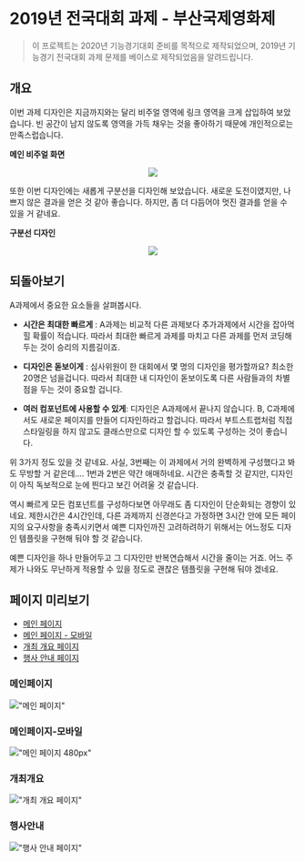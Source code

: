 # 2019년 전국대회 과제 - 부산국제영화제

> 이 프로젝트는 2020년 기능경기대회 준비를 목적으로 제작되었으며, 2019년 기능경기 전국대회 과제 문제를 베이스로 제작되었음을 알려드립니다.

## 개요

이번 과제 디자인은 지금까지와는 달리 비주얼 영역에 링크 영역을 크게 삽입하여 보았습니다. 빈 공간이 남지 않도록 영역을 가득 채우는 것을 좋아하기 때문에
개인적으로는 만족스럽습니다. 

**메인 비주얼 화면**
<p align="center">
    <img src="./capture/visual.PNG">
</p>

또한 이번 디자인에는 새롭게 구분선을 디자인해 보았습니다. 
새로운 도전이였지만, 나쁘지 않은 결과을 얻은 것 같아 좋습니다.
하지만, 좀 더 다듬어야 멋진 결과를 얻을 수 있을 거 같네요.

**구분선 디자인**
<p align="center">
    <img src="./capture/split.PNG">
</p>

## 되돌아보기

A과제에서 중요한 요소들을 살펴봅시다.

* **시간은 최대한 빠르게** : A과제는 비교적 다른 과제보다 추가과제에서 시간을 잡아먹힐 확률이 적습니다. 따라서 최대한 빠르게 과제를 마치고 다른 과제를 먼저 코딩해 두는 것이 승리의 지름길이죠.

* **디자인은 돋보이게** : 심사위원이 한 대회에서 몇 명의 디자인을 평가할까요? 최소한 20명은 넘을겁니다. 따라서 최대한 내 디자인이 돋보이도록 다른 사람들과의 차별점을 두는 것이 중요할 겁니다.
* **여러 컴포넌트에 사용할 수 있게**: 디자인은 A과제에서 끝나지 않습니다. B, C과제에서도 새로운 페이지를 만들어 디자인하라고 할겁니다. 따라서 부트스트랩처럼 직접 스타일링을 하지 않고도 클래스만으로 디자인 할 수 있도록 구성하는 것이 좋습니다.

위 3가지 정도 있을 것 같네요. 사실, 3번째는 이 과제에서 거의 완벽하게 구성했다고 봐도 무방할 거 같은데…. 1번과 2번은 약간 애매하네요. 시간은 충족할 것 같지만, 디자인이 아직 독보적으로 눈에 띈다고 보긴 어려울 것 같습니다.

 역시 빠르게 모든 컴포넌트를 구성하다보면 아무래도 좀 디자인이 단순화되는 경향이 있네요. 제한시간은 4시간인데, 다른 과제까지 신경쓴다고 가정하면 3시간 안에 모든 페이지의 요구사항을 충족시키면서 예쁜 디자인까진 고려하려하기 위해서는 어느정도 디자인 템플릿을 구현해 둬야 할 것 같습니다. 

 예쁜 디자인을 하나 만들어두고 그 디자인만 반복연습해서 시간을 줄이는 거죠. 어느 주제가 나와도 무난하게 적용할 수 있을 정도로 괜찮은 템플릿을 구현해 둬야 겠네요.

## 페이지 미리보기

* [메인 페이지](#메인페이지)
* [메인 페이지 - 모바일](#메인페이지-모바일)
* [개최 개요 페이지](#개최개요)
* [행사 안내 페이지](#행사안내)

### 메인페이지

!["메인 페이지"](./main.jpg)

### 메인페이지-모바일

!["메인 페이지 480px"](./main_480.jpg)


### 개최개요

!["개최 개요 페이지"](./sub1.jpg)

### 행사안내

!["행사 안내 페이지"](./sub2.jpg)
